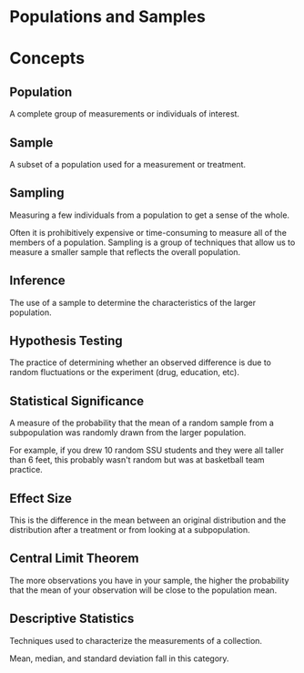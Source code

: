 # Populations and Samples

# Concepts

## Population

A complete group of measurements or individuals of interest.

## Sample

A subset of a population used for a measurement or treatment.

## Sampling

Measuring a few individuals from a population to get a sense of the whole.

Often it is prohibitively expensive or time-consuming to measure all of the members of a population.
Sampling is a group of techniques that allow us to measure a smaller sample that reflects the overall population.

## Inference

The use of a sample to determine the characteristics of the larger population.

## Hypothesis Testing

The practice of determining whether an observed difference is due to random fluctuations or the experiment (drug, education, etc).

## Statistical Significance

A measure of the probability that the mean of a random sample from a subpopulation was randomly drawn from the larger population.

For example, if you drew 10 random SSU students and they were all taller than 6 feet, this probably wasn't random but was at basketball team practice.

## Effect Size

This is the difference in the mean between an original distribution and the distribution after a treatment or from looking at a subpopulation.

## Central Limit Theorem

The more observations you have in your sample, the higher the probability that the mean of your observation will be close to the population mean.


## Descriptive Statistics

Techniques used to characterize the measurements of a collection.

Mean, median, and standard deviation fall in this category.







